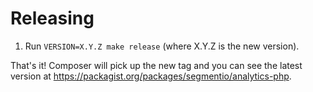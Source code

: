 Releasing
=========

 1. Run `VERSION=X.Y.Z make release` (where X.Y.Z is the new version).

 That's it! Composer will pick up the new tag and you can see the latest version at https://packagist.org/packages/segmentio/analytics-php.

